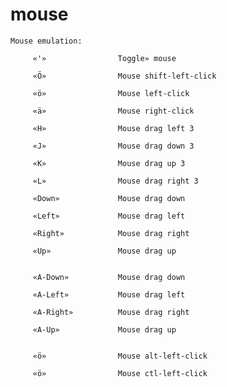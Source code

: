 # mouse

    Mouse emulation:

         «'»                Toggle» mouse

         «Ö»                Mouse shift-left-click

         «ö»                Mouse left-click

         «ä»                Mouse right-click

         «H»                Mouse drag left 3

         «J»                Mouse drag down 3

         «K»                Mouse drag up 3

         «L»                Mouse drag right 3

         «Down»             Mouse drag down

         «Left»             Mouse drag left

         «Right»            Mouse drag right

         «Up»               Mouse drag up


         «A-Down»           Mouse drag down

         «A-Left»           Mouse drag left

         «A-Right»          Mouse drag right

         «A-Up»             Mouse drag up


         «ö»                Mouse alt-left-click

         «ö»                Mouse ctl-left-click

